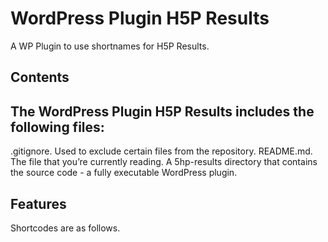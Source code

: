 WordPress Plugin H5P Results
============================
A WP Plugin to use shortnames for H5P Results.

## Contents

## The WordPress Plugin H5P Results includes the following files:

.gitignore. Used to exclude certain files from the repository.
README.md. The file that you’re currently reading.
A 5hp-results directory that contains the source code - a fully executable WordPress plugin.

## Features

Shortcodes are as follows.

